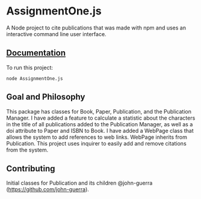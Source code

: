 # AssignmentOne.js

A Node project to cite publications that was made with npm and uses an interactive command line user interface.

## [Documentation](#documentation)
To run this project:
```shell
node AssignmentOne.js
```
## Goal and Philosophy
This package has classes for Book, Paper, Publication, and the Publication Manager. I have added a feature to calculate a statistic about the characters in the title of all publications added to the Publication Manager, as well as a doi attribute to Paper and ISBN to Book. I have added a WebPage class that allows the system to add references to web links. WebPage inherits from Publication. This project uses inquirer to easily add and remove citations from the system.

## Contributing

<a name="contributing"></a>

Initial classes for Publication and its children @john-guerra (https://github.com/john-guerra). 
